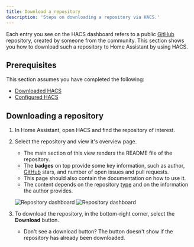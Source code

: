 ```yaml
---
title: Download a repository
description: 'Steps on downloading a repository via HACS.'
---
```


Each entry you see on the HACS dashboard refers to a public [GitHub](https://github.com) repository, created by someone from the community. This section shows you how to download such a repository to Home Assistant by using HACS.

## Prerequisites

This section assumes you have completed the following:

- [Downloaded HACS](/docs/use/download/download.md)
- [Configured HACS](/docs/use/configuration/basic.md)

## Downloading a repository

1. In Home Assistant, open HACS and find the repository of interest.
2. Select the repository and view it's overview page.
    - The main section of this view renders the README file of the repository.
    - The **badges** on top provide some key information, such as author, [GitHub](https://github.com) stars, and number of open issues and pull requests.
    - This page should also contain the documentation on how to use it.
    - The content depends on the repository [type](/docs/use/type/index.md) and on the information the author provides.

    ![Repository dashboard](/assets/images/screenshots/repository/overview/light.png#only-light)
    ![Repository dashboard](/assets/images/screenshots/repository/overview/dark.png#only-dark)

3. To download the repository, in the bottom-right corner, select the **Download** button.
    - Don't see a download button? The button doesn't show if the repository has already been downloaded.


